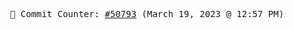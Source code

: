 <p align="center">
    <samp>
        📮 Commit Counter: <a href="https://github.com/Javascript-void0/Javascript-void0/commits/main">#50793</a> (March 19, 2023 @ 12:57 PM)
    </samp>
</p>